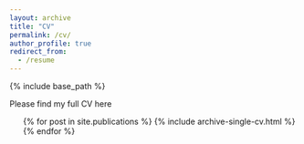 ```yaml
---
layout: archive
title: "CV"
permalink: /cv/
author_profile: true
redirect_from:
  - /resume
---
```


{% include base_path %}

Please find my full CV here<ul>{% for post in site.publications %}
    {% include archive-single-cv.html %}
  {% endfor %}</ul>
  
